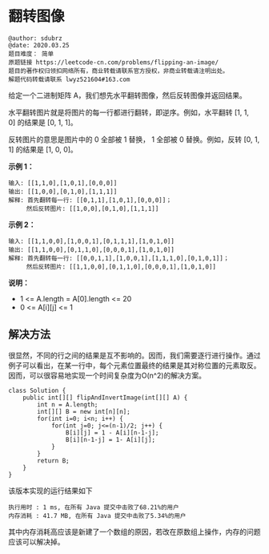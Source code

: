 # 翻转图像

```
@author: sdubrz
@date: 2020.03.25
题目难度： 简单
原题链接 https://leetcode-cn.com/problems/flipping-an-image/
题目的著作权归领扣网络所有，商业转载请联系官方授权，非商业转载请注明出处。
解题代码转载请联系 lwyz521604#163.com
```

给定一个二进制矩阵 A，我们想先水平翻转图像，然后反转图像并返回结果。

水平翻转图片就是将图片的每一行都进行翻转，即逆序。例如，水平翻转 [1, 1, 0] 的结果是 [0, 1, 1]。

反转图片的意思是图片中的 0 全部被 1 替换， 1 全部被 0 替换。例如，反转 [0, 1, 1] 的结果是 [1, 0, 0]。

**示例 1：**

```
输入: [[1,1,0],[1,0,1],[0,0,0]]
输出: [[1,0,0],[0,1,0],[1,1,1]]
解释: 首先翻转每一行: [[0,1,1],[1,0,1],[0,0,0]]；
     然后反转图片: [[1,0,0],[0,1,0],[1,1,1]]
```

**示例 2：**

```
输入: [[1,1,0,0],[1,0,0,1],[0,1,1,1],[1,0,1,0]]
输出: [[1,1,0,0],[0,1,1,0],[0,0,0,1],[1,0,1,0]]
解释: 首先翻转每一行: [[0,0,1,1],[1,0,0,1],[1,1,1,0],[0,1,0,1]]；
     然后反转图片: [[1,1,0,0],[0,1,1,0],[0,0,0,1],[1,0,1,0]]
```

**说明：**

+ 1 <= A.length = A[0].length <= 20
+ 0 <= A[i][j] <= 1

## 解决方法

很显然，不同的行之间的结果是互不影响的。因而，我们需要逐行进行操作。通过例子可以看出，在某一行中，每个元素位置最终的结果是其对称位置的元素取反。因而，可以很容易地实现一个时间复杂度为O(n^2)的解决方案。

```
class Solution {
    public int[][] flipAndInvertImage(int[][] A) {
        int n = A.length;
		int[][] B = new int[n][n];
		for(int i=0; i<n; i++) {
			for(int j=0; j<=(n-1)/2; j++) {			
				B[i][j] = 1 - A[i][n-1-j];
				B[i][n-1-j] = 1- A[i][j];
			}
		}
		return B;
    }
}
```

该版本实现的运行结果如下

```
执行用时 : 1 ms, 在所有 Java 提交中击败了68.21%的用户
内存消耗 : 41.7 MB, 在所有 Java 提交中击败了5.34%的用户
```

其中内存消耗高应该是新建了一个数组的原因，若改在原数组上操作，内存的问题应该可以解决掉。